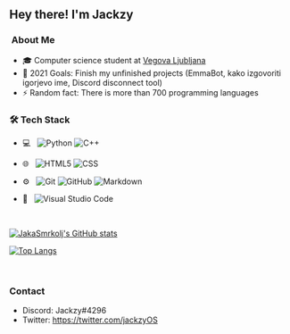 <h2> Hey there! I'm Jackzy

<h3>&nbsp;About Me </h3>

- 🎓 Computer science student at [Vegova Ljubljana](https://www.vegova.si/)
- 🥅 2021 Goals: Finish my unfinished projects (EmmaBot, kako izgovoriti igorjevo ime, Discord disconnect tool)
- ⚡ Random fact: There is more than 700 programming languages 

<h3> 🛠 Tech Stack </h3>

- 💻 &nbsp;
  ![Python](https://img.shields.io/badge/-Python-333333?style=flat&logo=python)
  ![C++](https://img.shields.io/badge/-C++-333333?style=flat&logo=C%2B%2B&logoColor=00599C)
  
- 🌐 &nbsp;
  ![HTML5](https://img.shields.io/badge/-HTML5-333333?style=flat&logo=HTML5)
  ![CSS](https://img.shields.io/badge/-CSS-333333?style=flat&logo=CSS3&logoColor=1572B6)
- ⚙️ &nbsp;
  ![Git](https://img.shields.io/badge/-Git-333333?style=flat&logo=git)
  ![GitHub](https://img.shields.io/badge/-GitHub-333333?style=flat&logo=github)
  ![Markdown](https://img.shields.io/badge/-Markdown-333333?style=flat&logo=markdown)
- 🔧 &nbsp;
  ![Visual Studio Code](https://img.shields.io/badge/-Visual%20Studio%20Code-333333?style=flat&logo=visual-studio-code&logoColor=007ACC)

<br/>

[![JakaSmrkolj's GitHub stats](https://github-readme-stats.vercel.app/api?username=JakaSmrkolj&show_icons=true&theme=radical)](https://github.com/anuraghazra/github-readme-stats)

[![Top Langs](https://github-readme-stats.vercel.app/api/top-langs/?username=JakaSmrkolj&theme=radical)](https://github.com/MaticBabnik)

<br/>

<h3>Contact </h3>

- Discord: Jackzy#4296
- Twitter: https://twitter.com/jackzyOS
